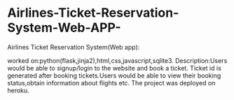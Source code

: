 # Airlines-Ticket-Reservation-System-Web-APP-
Airlines Ticket Reservation System(Web app):

worked on:python(flask,jinja2),html,css,javascript,sqlite3.
Description:Users would be able to signup/login to the website and book a ticket.
Ticket id is generated after booking tickets.Users would be able to view their booking status,obtain information about flights etc.
The project was deployed on heroku.
